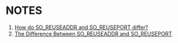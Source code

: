 # NOTES

1. [How do SO_REUSEADDR and SO_REUSEPORT differ?](https://stackoverflow.com/questions/14388706/how-do-so-reuseaddr-and-so-reuseport-differ)
2. [The Difference Between SO_REUSEADDR and SO_REUSEPORT](https://www.baeldung.com/linux/socket-options-difference)